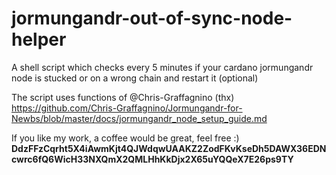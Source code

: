 # jormungandr-out-of-sync-node-helper
A shell script which checks every 5 minutes if your cardano jormungandr node is stucked or on a wrong chain and restart it (optional)

The script uses functions of @Chris-Graffagnino (thx)
https://github.com/Chris-Graffagnino/Jormungandr-for-Newbs/blob/master/docs/jormungandr_node_setup_guide.md

If you like my work, a coffee would be great, feel free :)
<b>DdzFFzCqrht5X4iAwmKjt4QJWdqwUAAKZ2ZodFKvKseDh5DAWX36EDNcwrc6fQ6WicH33NXQmX2QMLHhKkDjx2X65uYQQeX7E26ps9TY</b>
